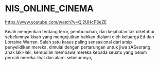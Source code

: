 # NIS_ONLINE_CINEMA
https://www.youtube.com/watch?v=Qj2UHcF3eZE

Kisah mengerikan tentang teror, pembunuhan, dan kejahatan tak diketahui sebelumnya kisah yang mengejutkan bahkan dialami oleh keluarga Ed dan Lorraine Warren. Salah satu kasus paling sensasional dari arsip penyelidikan mereka, dimulai dengan pertarungan untuk jiwa sASeorang anak laki-laki, kemudian membawa mereka kepada seuatu yang belum pernah mereka lihat dan alami sebelumnya,
